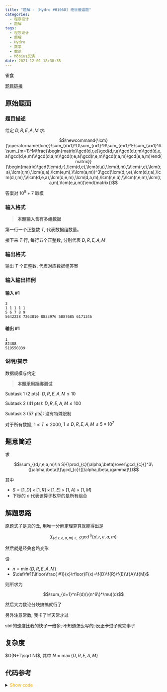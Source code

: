```yaml
---
title: "题解 - [Hydro #H1060] 绝世傻逼题"
categories:
  - 程序设计
  - 题解
tags:
  - 程序设计
  - 题解
  - Hydro
  - 数学
  - 数论
  - Möbius反演
date: 2021-12-01 18:38:35
---
```


雀食

[题目链接](https://hydro.ac/p/H1060)

<!-- more -->

## 原始题面

### 题目描述

给定 $D,R,E,A,M$ 求:

$$\newcommand{\lcm}{\operatorname{lcm}}\sum_{d=1}^D\sum_{r=1}^R\sum_{e=1}^E\sum_{a=1}^A\sum_{m=1}^M\frac{\begin{matrix}\gcd(d,r,e)\gcd(d,r,a)\gcd(d,r,m)\gcd(d,e,a)\gcd(d,e,m)\\\gcd(d,a,m)\gcd(r,e,a)\gcd(r,e,m)\gcd(r,a,m)\gcd(e,a,m)\end{matrix}}{\begin{matrix}\gcd(\lcm(d,r),\lcm(d,e),\lcm(d,a),\lcm(d,m),\\\lcm(r,e),\lcm(r,a),\lcm(r,m),\lcm(e,a),\lcm(e,m),\\\lcm(a,m))^3\gcd(\lcm(d,r,e),\lcm(d,r,a),\lcm(d,r,m),\\\lcm(d,e,a),\lcm(d,e,m),\lcm(d,a,m),\lcm(r,e,a),\\\lcm(r,e,m),\lcm(r,a,m),\lcm(e,a,m))\end{matrix}}$$

答案对 $10^9+7$ 取模

### 输入格式

> **本题输入含有多组数据**

第一行一个正整数 $T$, 代表数据组数量。

接下来 $T$ 行, 每行五个正整数, 分别代表 $D,R,E,A,M$

### 输出格式

输出 $T$ 个正整数, 代表对应数据组答案

### 输入输出样例

#### 输入 #1

```input1
3
1 1 1 1 1
5 6 7 8 9
5642228 7263010 8833976 5087685 6171346
```

#### 输出 #1

```output1
1
82488
510550839
```

### 说明/提示

数据规模与约定

> **本题采用捆绑测试**

Subtask 1 (2 pts): $D,R,E,A,M\le10$

Subtask 2 (41 pts): $D,R,E,A,M\le100$

Subtask 3 (57 pts): 没有特殊限制

对于所有数据, $1\le T\le2000$, $1\le D,R,E,A,M\le5\times10^7$

## 题意简述

求

$$\sum_{(d,r,e,a,m)\in S}{\prod_{c}(\alpha,\beta)\over\gcd_{c}{}^3\{[\alpha,\beta]\}\gcd_{c}\{[\alpha,\beta,\gamma]\}}$$

其中

- $S=[1,D]\times[1,R]\times[1,E]\times[1,A]\times[1,M]$
- 下标的 $c$ 代表该算子枚举的是所有组合

## 解题思路

原题式子是真的丑, 用唯一分解定理算算就能得出是

$$\sum_{(d,r,e,a,m)\in S}\gcd{}^6\{d,r,e,a,m\}$$

然后就是经典套路变形

设

- $n=\min\{D,R,E,A,M\}$
- $\def\f#1{\lfloor\frac{ #1}{x}\rfloor}F(x)=\f{D}\f{R}\f{E}\f{A}\f{M}$

则所求为

$$\sum_{d=1}^nF(d)(\{n^6\}*\mu)(d)$$

然后大力数论分块搞搞就行了

另外注意常数, 我卡了半天常才过

~~std 的速度比我的快了一倍多, 不知道怎么写的, 反正卡过了就完事了~~

## 复杂度

$O(N+T\sqrt N)$, 其中 $N=\max\{D,R,E,A,M\}$

## 代码参考

<details>
<summary><font color='orange'>Show code</font></summary>

```cpp
/*
 * @Author: Tifa
 * @LastEditTime: 2021-12-01 18:38:35
 * @Description:
 */

#include <bits/stdc++.h>
using namespace std;
using i64 = int64_t;
using i128 = __int128_t;

const int OFFSET = 1;
const int N = 5e7 + OFFSET, P = 6002268 + OFFSET;
const int MOD = 1e9 + 7;

bool vis[N];
int f[N];
int prime[P], cnt_prime;

inline constexpr i128 pow6(int k) {
    k = (1ll * k * k) % MOD;
    return (i128)k * k * k % MOD;
}

inline void init_prime(const int& n = N - 1) {
    f[1] = 1;
    for (int i = 2; i <= n; ++i) {
        if (!vis[i])
            f[prime[++cnt_prime] = i] = pow6(i) - 1;
        for (int j = 1; j <= cnt_prime && i * prime[j] <= n; ++j) {
            vis[i * prime[j]] = 1;
            f[i * prime[j]] = f[i] * pow6(prime[j]) % MOD;
            if (f[i * prime[j]] >= MOD) f[i * prime[j]] -= MOD;
            if (i % prime[j] == 0) break;
            if ((f[i * prime[j]] -= f[i]) < 0) f[i * prime[j]] += MOD;
        }
    }
    for (int i = 2; i <= n; ++i)
        if ((f[i] += f[i - 1]) >= MOD) f[i] -= MOD;
}

auto __STATIC__ = []() {
    init_prime();
    return 0.0;
}();

inline constexpr int F(const int x, const int d, const int r, const int e, const int a, const int m) {
    return (i128)(d / x) * (r / x) * (e / x) * (a / x) % MOD * (m / x) % MOD;
}

int _m;
i128 ans;
int d, r, e, a, m;

int main() {
    ios::sync_with_stdio(false);
    cin.tie(nullptr);
    cout.tie(nullptr);
    int _t;
    cin >> _t;
    while (_t--) {
        cin >> d >> r >> e >> a >> m;
        _m = min({d, r, e, a, m});
        ans = 0;
        for (int _l = 1, _r; _l <= _m; _l = _r + 1) {
            _r = min({d / (d / _l), r / (r / _l), e / (e / _l), a / (a / _l), m / (m / _l)});
            ans += 1ll * (f[_r] - f[_l - 1] + MOD) * F(_l, d, r, e, a, m) % MOD;
        }
        cout << (int)(ans % MOD) << '\n';
    }
    return 0;
}
```

</details>

